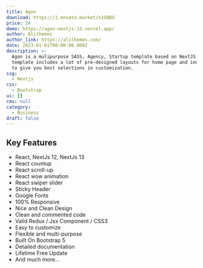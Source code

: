 ```yaml
---
title: Agon
download: https://1.envato.market/n1OQBX
price: 24
demo: https://agon-nextjs-13.vercel.app/
author: Alithemes
author_link: https://alithemes.com/
date: 2023-01-01T00:00:00.000Z
description: >-
  Agon is a mulipurpose SASS, Agency, Startup template based on NextJS. This
  template includes a lot of pre-designed layouts for home page and inner pages
  to give you best selections in customization.
ssg:
  - Nextjs
css:
  - Bootstrap
ui: []
cms: null
category:
  - Business
draft: false
---
```

## Key Features

- React, NextJs 12, NextJs 13
- React countup
- React scroll-up
- React wow animation
- React swiper slider
- Sticky Header
- Google Fonts
- 100% Responsive
- Nice and Clean Design
- Clean and commented code
- Valid Redux / Jsx Component / CSS3
- Easy to customize
- Flexible and multi-purpose
- Built On Bootstrap 5
- Detailed documentation
- Lifetime Free Update
- And much more…
